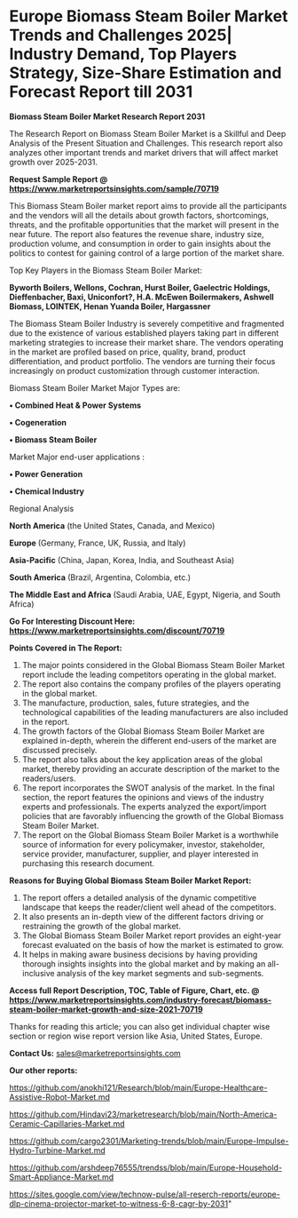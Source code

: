 # Europe Biomass Steam Boiler Market Trends and Challenges 2025| Industry Demand, Top Players Strategy, Size-Share Estimation and Forecast Report till 2031

<strong>Biomass Steam Boiler Market Research Report 2031</strong>

The Research Report on Biomass Steam Boiler Market is a Skillful and Deep Analysis of the Present Situation and Challenges. This research report also analyzes other important trends and market drivers that will affect market growth over 2025-2031.

<strong>Request Sample Report @ <a href=https://www.marketreportsinsights.com/sample/70719>https://www.marketreportsinsights.com/sample/70719</a></strong>

This Biomass Steam Boiler market report aims to provide all the participants and the vendors will all the details about growth factors, shortcomings, threats, and the profitable opportunities that the market will present in the near future. The report also features the revenue share, industry size, production volume, and consumption in order to gain insights about the politics to contest for gaining control of a large portion of the market share.

Top Key Players in the Biomass Steam Boiler Market:

<strong>Byworth Boilers, Wellons, Cochran, Hurst Boiler, Gaelectric Holdings, Dieffenbacher, Baxi, Uniconfort?, H.A. McEwen Boilermakers, Ashwell Biomass, LOINTEK, Henan Yuanda Boiler, Hargassner</strong>

The Biomass Steam Boiler Industry is severely competitive and fragmented due to the existence of various established players taking part in different marketing strategies to increase their market share. The vendors operating in the market are profiled based on price, quality, brand, product differentiation, and product portfolio. The vendors are turning their focus increasingly on product customization through customer interaction.

Biomass Steam Boiler Market Major Types are:

<strong>• Combined Heat & Power Systems

• Cogeneration

• Biomass Steam Boiler</strong>

Market Major end-user applications :

<strong>• Power Generation

• Chemical Industry</strong>

Regional Analysis

</u><strong><b>North America</b></strong> (the United States, Canada, and Mexico)

<strong><b>Europe </b></strong>(Germany, France, UK, Russia, and Italy)

<strong><b>Asia-Pacific</b></strong> (China, Japan, Korea, India, and Southeast Asia)

<strong><b>South America</b></strong> (Brazil, Argentina, Colombia, etc.)

<strong><b>The Middle East and Africa</b></strong> (Saudi Arabia, UAE, Egypt, Nigeria, and South Africa)

<strong>Go For Interesting Discount Here: <a href=https://www.marketreportsinsights.com/discount/70719>https://www.marketreportsinsights.com/discount/70719</a></strong>

<strong>Points Covered in The Report:</strong>
<ol>
  <li>The major points considered in the Global Biomass Steam Boiler Market report include the leading competitors operating in the global market.</li>
  <li>The report also contains the company profiles of the players operating in the global market.</li>
  <li>The manufacture, production, sales, future strategies, and the technological capabilities of the leading manufacturers are also included in the report.</li>
  <li>The growth factors of the Global Biomass Steam Boiler Market are explained in-depth, wherein the different end-users of the market are discussed precisely.</li>
  <li>The report also talks about the key application areas of the global market, thereby providing an accurate description of the market to the readers/users.</li>
  <li>The report incorporates the SWOT analysis of the market. In the final section, the report features the opinions and views of the industry experts and professionals. The experts analyzed the export/import policies that are favorably influencing the growth of the Global Biomass Steam Boiler Market.</li>
  <li>The report on the Global Biomass Steam Boiler Market is a worthwhile source of information for every policymaker, investor, stakeholder, service provider, manufacturer, supplier, and player interested in purchasing this research document.</li>
</ol>
<strong>Reasons for Buying Global Biomass Steam Boiler Market Report:</strong>

<ol>
  <li>The report offers a detailed analysis of the dynamic competitive landscape that keeps the reader/client well ahead of the competitors.</li>
  <li>It also presents an in-depth view of the different factors driving or restraining the growth of the global market.</li>
  <li>The Global Biomass Steam Boiler Market report provides an eight-year forecast evaluated on the basis of how the market is estimated to grow.</li>
  <li>It helps in making aware business decisions by having providing thorough insights insights into the global market and by making an all-inclusive analysis of the key market segments and sub-segments.</li>
</ol>
<strong>Access full Report Description, TOC, Table of Figure, Chart, etc. @ <a href=https://www.marketreportsinsights.com/industry-forecast/biomass-steam-boiler-market-growth-and-size-2021-70719>https://www.marketreportsinsights.com/industry-forecast/biomass-steam-boiler-market-growth-and-size-2021-70719</a></strong>


Thanks for reading this article; you can also get individual chapter wise section or region wise report version like Asia, United States, Europe.

<strong>Contact Us:</strong>
sales@marketreportsinsights.com

<strong>Our other reports:</strong>

<a href=https://github.com/anokhi121/Research/blob/main/Europe-Healthcare-Assistive-Robot-Market.md>https://github.com/anokhi121/Research/blob/main/Europe-Healthcare-Assistive-Robot-Market.md</a>

<a href=https://github.com/Hindavi23/marketresearch/blob/main/North-America-Ceramic-Capillaries-Market.md>https://github.com/Hindavi23/marketresearch/blob/main/North-America-Ceramic-Capillaries-Market.md</a>

<a href=https://github.com/cargo2301/Marketing-trends/blob/main/Europe-Impulse-Hydro-Turbine-Market.md>https://github.com/cargo2301/Marketing-trends/blob/main/Europe-Impulse-Hydro-Turbine-Market.md</a>

<a href=https://github.com/arshdeep76555/trendss/blob/main/Europe-Household-Smart-Appliance-Market.md>https://github.com/arshdeep76555/trendss/blob/main/Europe-Household-Smart-Appliance-Market.md</a>

<a href=https://sites.google.com/view/technow-pulse/all-reserch-reports/europe-dlp-cinema-projector-market-to-witness-6-8-cagr-by-2031>https://sites.google.com/view/technow-pulse/all-reserch-reports/europe-dlp-cinema-projector-market-to-witness-6-8-cagr-by-2031</a>"
